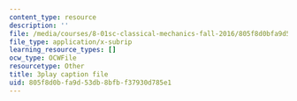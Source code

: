 ```yaml
---
content_type: resource
description: ''
file: /media/courses/8-01sc-classical-mechanics-fall-2016/805f8d0bfa9d53db8bfbf37930d785e1_ykwNGB9kuaA.vtt
file_type: application/x-subrip
learning_resource_types: []
ocw_type: OCWFile
resourcetype: Other
title: 3play caption file
uid: 805f8d0b-fa9d-53db-8bfb-f37930d785e1
---
```

